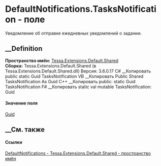# DefaultNotifications.TasksNotification - поле
Уведомление об отправке ежедневных уведомлений о задании.
## __Definition
 **Пространство имён:**
[Tessa.Extensions.Default.Shared](N_Tessa_Extensions_Default_Shared.htm)  
 **Сборка:** Tessa.Extensions.Default.Shared (в
Tessa.Extensions.Default.Shared.dll) Версия: 3.6.0.17
C# __Копировать
     public static Guid TasksNotification
VB __Копировать
     Public Shared TasksNotification As Guid
C++ __Копировать
     public:
    static Guid TasksNotification
F# __Копировать
     static val mutable TasksNotification: Guid
#### Значение поля
[Guid](https://learn.microsoft.com/dotnet/api/system.guid)
##  __См. также
#### Ссылки
[DefaultNotifications -
](T_Tessa_Extensions_Default_Shared_DefaultNotifications.htm)
[Tessa.Extensions.Default.Shared - пространство
имён](N_Tessa_Extensions_Default_Shared.htm)
